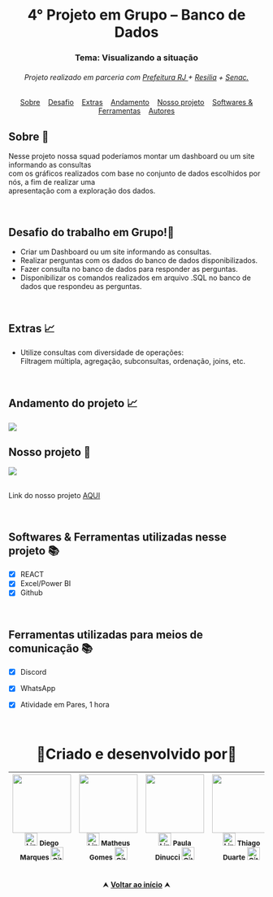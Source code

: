 <div id="topo"</div>
<div align="center"> <h1> 4° Projeto em Grupo – Banco de Dados </h1> 

<h3> Tema: Visualizando a situação </h3> </div>

<h6 align="center"> Projeto realizado em parceria com   
<a href="https://prefeitura.rio/desenvolvimento-economico-inovacao-simplificacao/programadores-cariocas-comemoram-formatura-na-cidade-das-artes/"        target="_blank">Prefeitura RJ </a> + 
<a href="https://www.resilia.com.br/" target="_blank">Resilia</a> + 
<a href="https://www.rj.senac.br/" target="_blank">Senac.</a> </h6>

<a href="" target="_blank"></a>


<div id="inicio" align=center>
  <a href="#sobre">Sobre</a>&nbsp;&nbsp;&nbsp;
  <a href="#desafio">Desafio</a>&nbsp;&nbsp;&nbsp;
  <a href="#extras">Extras</a>&nbsp;&nbsp;&nbsp;
  <a href="#andamento">Andamento</a>&nbsp;&nbsp;&nbsp;
  <a href="#projeto">Nosso projeto</a>&nbsp;&nbsp;&nbsp;
  <a href="#linguagens">Softwares & Ferramentas</a>&nbsp;&nbsp;&nbsp;
  <a href="#autor">Autores<a>
</div>

<h2 id="sobre">Sobre 🔎</h2>

Nesse projeto nossa squad poderíamos montar um dashboard ou um site informando as consultas <br> 
com os gráficos realizados com base no conjunto de dados escolhidos por nós, a fim de realizar uma <br>
apresentação com a exploração dos dados.


<br>

<h2 id="desafio">Desafio do trabalho em Grupo!🔎</h2>

- Criar um Dashboard ou um site informando as consultas.
- Realizar perguntas com os dados do banco de dados disponibilizados.
- Fazer consulta no banco de dados para responder as perguntas.
- Disponibilizar os comandos realizados em arquivo .SQL no banco de dados que respondeu as perguntas.


<br>

<h2 id="extras">Extras 📈</h2>

  - Utilize consultas com diversidade de operações: <br>
 Filtragem múltipla, agregação, subconsultas, ordenação, joins, etc.

<br>

<h2 id="andamento">Andamento do projeto 📈</h2>

 <img src="http://img.shields.io/static/v1?label=STATUS&message=%20FINALIZADO&color=GREEN&style=for-the-badge"/> 

<!-- > :construction: Projeto em construção :construction: -->


<br>


<h2 id="projeto">Nosso projeto 🎨</h2>

<img src="https://user-images.githubusercontent.com/112782424/217072240-f9972199-5596-43f3-b3d8-5ef3e8751193.png">
<br><br>

Link do nosso projeto <a href="https://projeto-squad4-ruhr.vercel.app/">AQUI<a>


<br>


<h2 id="linguagens">Softwares & Ferramentas utilizadas nesse projeto 📚</h2>

  - [x] REACT
  - [x] Excel/Power BI
  - [x] Github
    
<br>
    
  <h2 id="linguagens">Ferramentas utilizadas para meios de comunicação 📚</h2>
    
  - [x] Discord
  - [x] WhatsApp
  - [x] Atividade em Pares, 1 hora


<br>

<div id="autor" align="center">

# 🤜Criado e desenvolvido por🤛

| <img src="https://avatars.githubusercontent.com/u/113364521?v=4" width=115><br><sub>  <a href="https://www.linkedin.com/in/diegomarques097/" target="_blank"><img src="https://cdn-icons-png.flaticon.com/512/145/145807.png" height="25em" title="LinkedIn de Diego Marques"></a> **Diego Marques**  <a href="https://github.com/Diegool97" target="_blank"><img src="https://cdn-icons-png.flaticon.com/512/733/733553.png" height="25em" title="GitHub de Diego"></a> </sub> |  <img src="https://avatars.githubusercontent.com/u/112782424?v=4" width=115><br><sub> <a href="https://www.linkedin.com/in/matheus-gomes-780339211/" target="_blank"><img src="https://cdn-icons-png.flaticon.com/512/145/145807.png" height="25em" title="LinkedIn de Matheus Gomes"></a> **Matheus Gomes**  <a href="https://github.com/MatheusPCRJ" target="_blank"><img src="https://cdn-icons-png.flaticon.com/512/733/733553.png" height="25em" title="GitHub de MatheusPCRJ"></a></sub> |  <img src="https://avatars.githubusercontent.com/u/113364124?v=4" width=115><br><sub> <a href="https://www.linkedin.com/in/pauladinucci/" target="_blank"><img src="https://cdn-icons-png.flaticon.com/512/145/145807.png" height="25em" title="LinkedIn de Paula Dinucci"></a> **Paula Dinucci**  <a href="https://github.com/pauladinucci" target="_blank"><img src="https://cdn-icons-png.flaticon.com/512/733/733553.png" height="25em" title="GitHub de pauladinucci"></a> </sub> |  <img src="https://avatars.githubusercontent.com/u/106554492?v=4" width=115><br><sub>  <a href="https://www.linkedin.com/in/thiago-duarte-n/" target="_blank"><img src="https://cdn-icons-png.flaticon.com/512/145/145807.png" height="25em" title="LinkedIn de Thiago Duarte"></a> **Thiago Duarte**  <a href="https://github.com/ThiagoDuart4" target="_blank"><img src="https://cdn-icons-png.flaticon.com/512/733/733553.png" height="25em" title="GitHub de Thiago"></a> </sub> |
| :---: | :---: | :---: | :---: |

</div>

<br>

<div align="center">
  &#11165;&nbsp;<a href="#topo"><strong>Voltar ao início</strong></a>&nbsp;&#11165;
</div>
